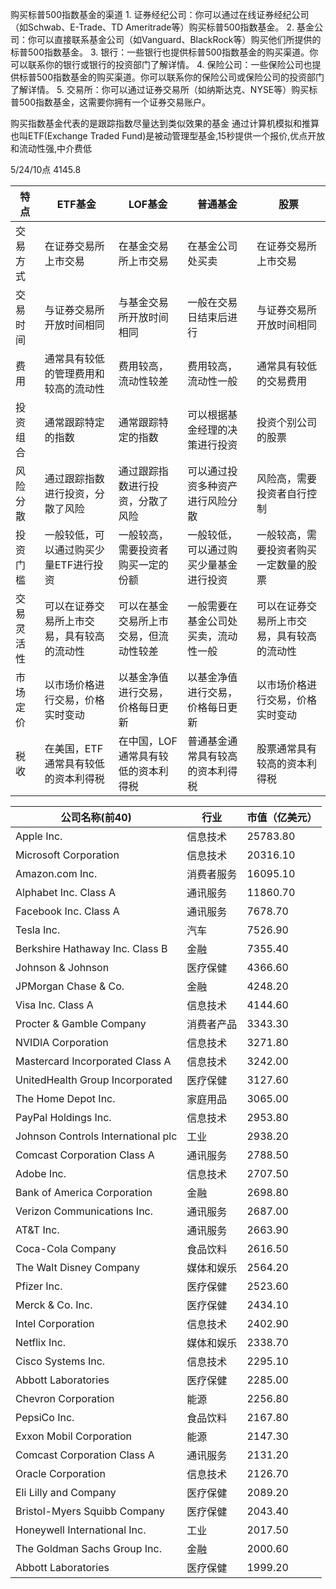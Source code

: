 购买标普500指数基金的渠道
	1.  证券经纪公司：你可以通过在线证券经纪公司（如Schwab、E-Trade、TD Ameritrade等）购买标普500指数基金。
	2.  基金公司：你可以直接联系基金公司（如Vanguard、BlackRock等）购买他们所提供的标普500指数基金。
	3.  银行：一些银行也提供标普500指数基金的购买渠道。你可以联系你的银行或银行的投资部门了解详情。
	4.  保险公司：一些保险公司也提供标普500指数基金的购买渠道。你可以联系你的保险公司或保险公司的投资部门了解详情。
	5.  交易所：你可以通过证券交易所（如纳斯达克、NYSE等）购买标普500指数基金，这需要你拥有一个证券交易账户。

购买指数基金代表的是跟踪指数尽量达到类似效果的基金
通过计算机模拟和推算
也叫ETF(Exchange Traded Fund)是被动管理型基金,15秒提供一个报价,优点开放和流动性强,中介费低


5/24/10点 4145.8

| 特点 | ETF基金 | LOF基金 | 普通基金 | 股票 |
| --- | --- | --- | --- | --- |
| 交易方式 | 在证券交易所上市交易 | 在基金交易所上市交易 | 在基金公司处买卖 | 在证券交易所上市交易 |
| 交易时间 | 与证券交易所开放时间相同 | 与基金交易所开放时间相同 | 一般在交易日结束后进行 | 与证券交易所开放时间相同 |
| 费用 | 通常具有较低的管理费用和较高的流动性 | 费用较高，流动性较差 | 费用较高，流动性一般 | 通常具有较低的交易费用 |
| 投资组合 | 通常跟踪特定的指数 | 通常跟踪特定的指数 | 可以根据基金经理的决策进行投资 | 投资个别公司的股票 |
| 风险分散 | 通过跟踪指数进行投资，分散了风险 | 通过跟踪指数进行投资，分散了风险 | 可以通过投资多种资产进行风险分散 | 风险高，需要投资者自行控制 |
| 投资门槛 | 一般较低，可以通过购买少量ETF进行投资 | 一般较高，需要投资者购买一定的份额 | 一般较低，可以通过购买少量基金进行投资 | 一般较高，需要投资者购买一定数量的股票 |
| 交易灵活性 | 可以在证券交易所上市交易，具有较高的流动性 | 可以在基金交易所上市交易，但流动性较差 | 一般需要在基金公司处买卖，流动性一般 | 可以在证券交易所上市交易，具有较高的流动性 |
| 市场定价 | 以市场价格进行交易，价格实时变动 | 以基金净值进行交易，价格每日更新 | 以基金净值进行交易，价格每日更新 | 以市场价格进行交易，价格实时变动 |
| 税收 | 在美国，ETF通常具有较低的资本利得税 | 在中国，LOF通常具有较低的资本利得税 | 普通基金通常具有较高的资本利得税 | 股票通常具有较高的资本利得税 |










| 公司名称(前40)                     | 行业       | 市值（亿美元） |
| ---------------------------------- | ---------- | -------------- |
| Apple Inc.                         | 信息技术   | 25783.80       |
| Microsoft Corporation              | 信息技术   | 20316.10       |
| Amazon.com Inc.                    | 消费者服务 | 16095.10       |
| Alphabet Inc. Class A              | 通讯服务   | 11860.70       |
| Facebook Inc. Class A              | 通讯服务   | 7678.70        |
| Tesla Inc.                         | 汽车       | 7526.90        |
| Berkshire Hathaway Inc. Class B    | 金融       | 7355.40        |
| Johnson & Johnson                  | 医疗保健   | 4366.60        |
| JPMorgan Chase & Co.               | 金融       | 4248.20        |
| Visa Inc. Class A                  | 信息技术   | 4144.60        |
| Procter & Gamble Company           | 消费者产品 | 3343.30        |
| NVIDIA Corporation                 | 信息技术   | 3271.80        |
| Mastercard Incorporated Class A    | 信息技术   | 3242.00        |
| UnitedHealth Group Incorporated    | 医疗保健   | 3127.60        |
| The Home Depot Inc.                | 家庭用品   | 3065.00        |
| PayPal Holdings Inc.               | 信息技术   | 2953.80        |
| Johnson Controls International plc | 工业       | 2938.20        |
| Comcast Corporation Class A        | 通讯服务   | 2788.50        |
| Adobe Inc.                         | 信息技术   | 2707.50        |
| Bank of America Corporation        | 金融       | 2698.80        |
| Verizon Communications Inc.        | 通讯服务   | 2687.00        |
| AT&T Inc.                          | 通讯服务   | 2663.90        |
| Coca-Cola Company                  | 食品饮料   | 2616.50        |
| The Walt Disney Company            | 媒体和娱乐 | 2564.20        |
| Pfizer Inc.                        | 医疗保健   | 2523.60        |
| Merck & Co. Inc.                   | 医疗保健   | 2434.10        |
| Intel Corporation                  | 信息技术   | 2402.90        |
| Netflix Inc.                       | 媒体和娱乐 | 2338.70        |
| Cisco Systems Inc.                 | 信息技术   | 2295.10        |
| Abbott Laboratories                | 医疗保健   | 2285.00        |
| Chevron Corporation                | 能源       | 2256.80        |
| PepsiCo Inc.                       | 食品饮料   | 2167.80        |
| Exxon Mobil Corporation            | 能源       | 2147.30        |
| Comcast Corporation Class A        | 通讯服务   | 2131.20        |
| Oracle Corporation                 | 信息技术   | 2126.70        |
| Eli Lilly and Company              | 医疗保健   | 2089.20        |
| Bristol-Myers Squibb Company       | 医疗保健   | 2043.40        |
| Honeywell International Inc.       | 工业       | 2017.50        |
| The Goldman Sachs Group Inc.       | 金融       | 2000.60        |
| Abbott Laboratories                | 医疗保健   | 1999.20        |












